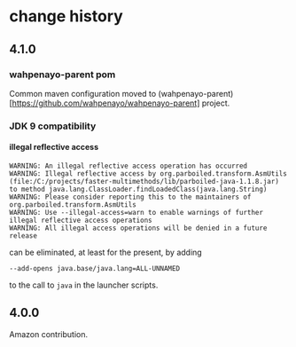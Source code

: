 # change history

## 4.1.0

### wahpenayo-parent pom

Common maven configuration moved to 
(wahpenayo-parent)[https://github.com/wahpenayo/wahpenayo-parent]
project.

### JDK 9 compatibility

#### illegal reflective access

```
WARNING: An illegal reflective access operation has occurred
WARNING: Illegal reflective access by org.parboiled.transform.AsmUtils 
(file:/C:/projects/faster-multimethods/lib/parboiled-java-1.1.8.jar) 
to method java.lang.ClassLoader.findLoadedClass(java.lang.String)
WARNING: Please consider reporting this to the maintainers of org.parboiled.transform.AsmUtils
WARNING: Use --illegal-access=warn to enable warnings of further illegal reflective access operations
WARNING: All illegal access operations will be denied in a future release
```

can be eliminated, at least for the present, by adding

`--add-opens java.base/java.lang=ALL-UNNAMED`

to the call to `java` in the launcher scripts.

## 4.0.0

Amazon contribution.